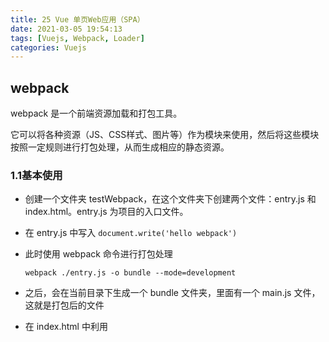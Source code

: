 ```yaml
---
title: 25 Vue 单页Web应用（SPA）
date: 2021-03-05 19:54:13
tags: [Vuejs, Webpack, Loader]
categories: Vuejs
---
```


## webpack

webpack 是一个前端资源加载和打包工具。

它可以将各种资源（JS、CSS样式、图片等）作为模块来使用，然后将这些模块按照一定规则进行打包处理，从而生成相应的静态资源。

### 1.1基本使用

- 创建一个文件夹 testWebpack，在这个文件夹下创建两个文件：entry.js 和 index.html。entry.js 为项目的入口文件。

- 在 entry.js 中写入 `document.write('hello webpack')`

- 此时使用 webpack 命令进行打包处理

  ```shell
  webpack ./entry.js -o bundle --mode=development
  ```

- 之后，会在当前目录下生成一个 bundle 文件夹，里面有一个 main.js 文件，这就是打包后的文件

- 在 index.html 中利用 <script> 引用这个文件，然后用浏览器打开 index.html

- 可以发现，浏览器执行了 `document.write('hello webpack')` 这个命令

- 另外，如果再创建一个 module.js 文件，在文件内利用 `module.exports = ` 的方式导出文件

- 在 main.js 这个文件中利用 `require("./module.js")` 加载这个导出，然后再用命令打包

- 可以发现，依然可以执行文件

通过上述过程可以看出，webpack 从入口文件开始对所有依赖文件（通过import或require引入的其他文件）进行打包，webpack 会解析依赖的文件，然后将内容输出到 bundle 中的 main.js 中

## loader

loader 是基于 webpack 的加载器。

webpack 本身只能处理 JavaScript 模块，如果要处理其他类型的模块（文件），就需要使用 loader（加载器）进行转换。

### 2.1加载CSS

如果要在应用添加CSS文件，就需要使用 css-loader 和 style-loader 加载器。

css-loader 用于加载 CSS 文件，而 style-loader 会将原来的 CSS 代码插入页面中的一个 <style> 标签中。

安装：

```shell
npm install css-loader style-loader --save-dev
```

- 在 testWebpack 中创建一个 style.css 文件，里面写入一些样式，如：

  ```css
  body {
      font-size: 32px;
      color: red;
  }
  ```

- 然后在 entry.js 中加载 style.css 文件

  ```javascript
  require("!style-loader!css-loader!./style.css")
  ```

- 再次打包文件，执行文件可以发现，字体发生了变化

### 2.2webpack配置文件

在使用 webpack 进行打包操作时，除了在命令行传入参数外，还可以通过指定的配置文件来执行。

将一些编译选项放在一个配置文件中，以便于集中管理。

在根目录下创建一个配置文件 webpack.config.js，该文件的配置选项需要通过 module.exports 导出。

```javascript
module.exports = {
    // configure options
}
```

常用配置选项：

- mode

  - webpack 4 以上版本提供该选项
  - 用于配置开发项目使用的模式，根据指定的模式选择使用相应的内置优化
  - 可能的值：production（默认）、development、none
    - production
      - 生产模式，使用该模式打包时，webpack 会自动启用 JS Tree Sharking 和文件压缩
    - development
      - 开发模式，使用该模式打包时，webpack 会启用 NamedChunksPlugin 和 NamedModulesPlugin 插件
    - none
      - 使用该模式，webpack 不会使用任何内置优化

- entry

  - 配置打包的入口文件
  - 指定的路径为相对该配置文件所在文件夹的路径

- output

  - 配置输出信息
  - output.path 指定打包后的文件路径
  - output.filename 指定打包后的文件名

- module

  - 配置加载的模块
  - module.rules 指定规则数组，这些规则可以对模块应用加载器
  - 规则是一个对象，该对象有以下 几个常用属性
    - test
      - 该属性值为一个正则表达式
      - webpack通过它去匹配相应的文件，通常用来匹配文件的后缀名
    - exclude
      - 指定不被加载器处理的文件
    - include
      - 该属性值通常是一个路径数组，这些路径会被加载器处理
    - use
      - 该属性用于指定应用 test 属性匹配到的文件对应的加载器，是一个数组

- plugins

  - 配置使用的插件

  - 使用插件可以实现一些 loader 不能完成的任务

  - webpack 自带了一些内置的插件

  - 要使用某个插件，需要通过 npm 对其进行安装，然后在 webpack.config.js 的plugins 选项中添加该插件的一个实例

  - 例如，配置插件 HtmlWebpackPlugin（该插件可以帮助生成最终的HTML文件，在这个文件中自动引用了打包后的 JS 文件，而不需要在HTML中手动添加生成的文件）

    安装插件：

    ```shell
    npm install html-webpack-plugin --save-dev
    ```

    在配置文件中进行引入并使用：

    ```javascript
    let htmlWebpackPlugin = require('html-webpack-plugin')	// 引入插件
    module.exports = {
        plugins: [
            new htmlWebpackPlugin()	// 使用插件
        ]
    }
    ```

结合上面介绍的，对之前的打包过程进行修改：

- 首先，在根目录中创建配置文件 webpack.config.js，进行配置：

  ```javascript
  let htmlWebpackPlugin = require('html-webpack-plugin')
  
  module.exports = {
    mode: 'development',
  
    entry: './entry.js',
    
    output: {
      path: __dirname + '/dist',
      filename: 'bundle.js'
    },
  
    module: {
      rules: [
        {
          test: /\.css$/,   
          use: ['css-loader', 'style-loader']
        }
      ]
    },
  
    plugins: [
      new htmlWebpackPlugin()
    ]
  
  }
  ```

- 在终端中，不传入参数，直接调用 webpack 命令

  ```shell
  webpack
  ```

- 打包完成后，在项目根目录下会自动生成 dist 文件夹，该文件夹下自动生成 bundle.js 和 index.html 文件

- 其中 index.html 自动引用了 bundle.js

### 2.3加载图片文件

在应用中加载图片文件需要使用 file-loader 加载器。

安装：

```shell
npm install file-loader --save-dev
```

修改 style.css：

```css
body {
  font-size: 36px;
  color: red;
  background: url(image/test.jpg) ;
}
```

修改 webpack.config.js：

```javascript
let htmlWebpackPlugin = require('html-webpack-plugin')

module.exports = {
  mode: 'development',

  entry: './entry.js',
  
  output: {
    path: __dirname + '/dist',
    filename: 'bundle.js'
  },

  module: {
    rules: [
      {
        test: /\.css$/,   
        use: ['css-loader', 'style-loader']
      },
      {
        test: /\.(jpg|png|gif)&/,
        use: ['file-loader']
      }
    ]
  },

  plugins: [
    new htmlWebpackPlugin()
  ]

}
```

重新打包

## 单文件组件

早期编写一个组件时，通常会将一个组件的HTML、Javascript和CSS放在三个不同的文件里，再用编译工具整合到一起，这样非常不利于后期维护。

有了 webpack 和 loader 以后，可以将一个组件的 HTML、Javascript 和 CSS 用各自的标签写在一个文件里，文件扩展名为 .vue。

这样的文件即为单文件组件。

webpack 和 loader 会将单文件组件中的三部分代码分别编译成可执行的代码。

>处理 .vue 文件需要用到 vue-loader 加载器和 vue-template-compiler 工具

使用单文件组件，示例：

- 创建项目文件夹 myapp

- `npm init -y`

- `npm install vue`

- `npm install webpack --save-dev`

- `npm install vue-loader vue-template-compiler css-loader style-loader html-webpack-plugin --save-dev`

- 创建一个 src 文件夹，里面创建 Demo.vue 文件，写入代码：

  ```vue
  <template>
    <div>
      <p>{{msg}}</p>
    </div>
  </template>
  
  <script>
  export default {
    name: "name",
    data () {
      return {
        msg: 'Hello Vue.js!'
      }
    }
  }
  </script>
    
  <style scoped>
    p {
      font-size: 33px;
      color: red;
    }
  </style>
  
  ```

  >默认情况下，单文件组件中的 CSS 样式为全局样式。
  >
  >如果需要使 CSS 样式仅在当前组件中生效，需要设置 <style> 标签的 scope 属性

- 在 src 文件夹下创建 main.js 文件，作为入口文件，写入代码：

  ```javascript
  import Vue from 'vue'
  import Demo from './Demo.vue'

  new Vue({
    render: h => h(Demo)
  }).$mount('#app')
  ```
  
- 配置 webpack.config.js

  ```javascript
  let HtmlWebpackPlugin = require('html-webpack-plugin')
  let VueLoaderPlugin = require('vue-loader/lib/plugin')
  
  module.exports = {
    mode: 'development',
  
    entry: './src/main.js',
  
    output: {
      path: __dirname + 'dist',
      filename: 'bundle.js'
    },
  
    module: {
      rules: [
        {
          test: /\.css$/,
          use: ['style.loader', 'css.loader']
        },
        {
          test: /\.vue$/,
          use: ['vue-loader']
        }
      ]
    },
  
    plugins: [
      new HtmlWebpackPlugin(),
      new VueLoaderPlugin()
    ]
  }
  ```

- webpack 打包

## 项目目录结构

使用 Vue.js 开发较大应用时，需要考虑项目的目录结构、配置文件和项目所需的各种依赖等方面。

如果手动完成这些配置工作，效率会非常低。

为此，官方提供了一款脚手架生成工具 @vue/cli，通过该工具可以快速构建项目。

### 3.1安装

```shell
npm install -g @vue/cli
vue --version
```

> @vue/cli 需要 Node.js 8.9及以上版本

### 3.2创建项目

使用 @vue/cli 可以快速生成一个基于 webpack 构建的项目。

```shell
vue create my-project
```

按照提示，完成初始化配置

。。。

